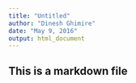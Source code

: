 ```yaml
---
title: "Untitled"
author: "Dinesh Ghimire"
date: "May 9, 2016"
output: html_document
---
```


## This is a markdown file


